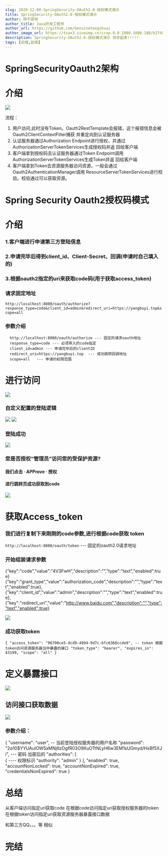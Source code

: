 ```yaml
---
slug: 2020-12-08-SpringSecurity-OAuth2.0-授权模式演示
title: SpringSecurity-OAuth2.0-授权模式演示
author: 杨不易呀
author_title: Java开发工程师
author_url: https://github.com/GenuineYangshuai
author_image_url: https://tvax3.sinaimg.cn/crop.0.0.1080.1080.180/b2745d44ly8g8s4muqeggj20u00u0n0k.jpg?KID=imgbed,tva&Expires=1582389585&ssig=EvXmyu%2FXsX
description: SpringSecurity-OAuth2.0-授权模式演示 快学起来!!!!!
tags: [后端,前端]
---
```


# SpringSecurityOauth2架构
# 介绍
![](https://img2020.cnblogs.com/blog/1735255/202008/1735255-20200825001246231-515623162.png)

流程：
1. 用户访问,此时没有Token。Oauth2RestTemplate会报错，这个报错信息会被Oauth2ClientContextFilter捕获 并重定向到认证服务器 
2. 认证服务器通过Authorization Endpoint进行授权，并通过AuthorizationServerTokenServices生成授权码并返 回给客户端 
3. 客户端拿到授权码去认证服务器通过Token Endpoint调用AuthorizationServerTokenServices生成Token并返 回给客户端 
4. 客户端拿到Token去资源服务器访问资源，一般会通过Oauth2AuthenticationManager调用 ResourceServerTokenServices进行校验。校验通过可以获取资源。

<!-- truncate -->

# Spring Security Oauth2授权码模式
# 介绍
### 1.客户端进行申请第三方登陆信息
### 2.申请完毕后得到client_id、Client-Secret、回调(申请时自己填入的)
### 3.根据oauth2指定的uri来获取code码(用于获取access_token)

### 请求固定地址
`http://localhost:8080/oauth/authorize?response_type=code&client_id=admin&redirect_uri=https://yangbuyi.top&scope=all`

### 参数介绍
      http://localhost:8080/oauth/authorize --- 固定的请求oauth地址
      response_type=code --- 必须带入的code指定
      client_id=admin --- 申请完毕后的clientID
      redirect_uri=https://yangbuyi.top  --- 成功跳转回调地址
      scope=all   --- 申请的权限范围 

# 进行访问
![](https://img2020.cnblogs.com/blog/1735255/202008/1735255-20200825002444792-37036677.png)
### 自定义配置的登陆逻辑
![](https://img2020.cnblogs.com/blog/1735255/202008/1735255-20200825002529892-377586656.png)
![](https://img2020.cnblogs.com/blog/1735255/202008/1735255-20200825002541902-1063734980.png)

### 登陆成功
![](https://img2020.cnblogs.com/blog/1735255/202008/1735255-20200825002618132-1284218595.png)
### 您是否授权“管理员”访问您的受保护资源?
#### 我们点击 · APProve · 授权
#### 进行跳转页成功获取到code
![](https://img2020.cnblogs.com/blog/1735255/202008/1735255-20200825002754038-1108103375.png)
# 获取Access_token

### 我们进行复制下来刚刚的code参数,进行根据code获取 token
`http://localhost:8080/oauth/token` --- 固定的oauth2.0请求地址 

### 开始组装请求参数
{"key":"code","value":"4V3FwH","description":"","type":"text","enabled":true}
{"key":"grant_type","value":"authorization_code","description":"","type":"text","enabled":true},{"key":"client_id","value":"admin","description":"","type":"text","enabled":true},{"key":"redirect_uri","value":"http://www.baidu.com","description":"","type":"text","enabled":true}

![](https://img2020.cnblogs.com/blog/1735255/202008/1735255-20200825002008795-635651626.png)

### 成功获取token

`{
    "access_token": "96700ce5-dcd9-4994-9d7c-6fc6360ccde9", -- token 根据token访问资源服务器当中暴露的接口
    "token_type": "bearer",
    "expires_in": 43199,
    "scope": "all"
}`

# 定义暴露接口
![](https://img2020.cnblogs.com/blog/1735255/202008/1735255-20200825003255228-1945548358.png)

## 访问接口获取数据
![](https://img2020.cnblogs.com/blog/1735255/202008/1735255-20200825003337555-277398946.png)

### 参数介绍：
{
    "username": "user", -- 当前登陆授权服务器的用户名称
    "password": "$2a$10$YYUAulOW5xMNj6zDgfR03O9XuOTtNLyH6w3EM1sUGmyd/HxBf5XJi", --- 密码 加密后的
    "authorities": [  
        {
            ---- 权限标识
            "authority": "admin"
        }
    ],
    "enabled": true,
    "accountNonLocked": true,
    "accountNonExpired": true,
    "credentialsNonExpired": true
}
# 总结
从客户端访问指定uri获取code
在根据code访问指定uri获取授权服务器的token
在根据token访问指定uri获取资源服务器暴露接口数据

和第三方QQ。。。等 相似 

# 完结 
